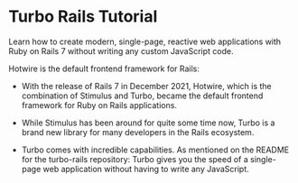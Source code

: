# Turbo Rails Tutorial

Learn how to create modern, single-page, reactive web applications with Ruby on Rails 7 without writing any custom JavaScript code.

Hotwire is the default frontend framework for Rails:

* With the release of Rails 7 in December 2021, Hotwire, which is the combination of Stimulus and Turbo, became the default frontend framework for Ruby on Rails applications.

* While Stimulus has been around for quite some time now, Turbo is a brand new library for many developers in the Rails ecosystem.

* Turbo comes with incredible capabilities. As mentioned on the README for the turbo-rails repository: Turbo gives you the speed of a single-page web application without having to write any JavaScript.
